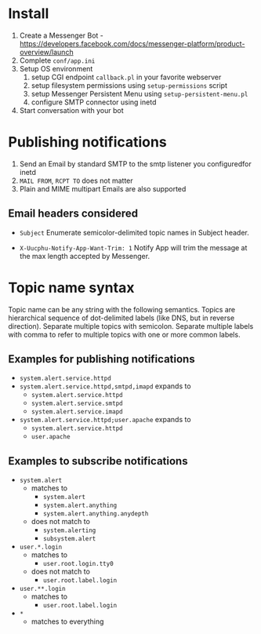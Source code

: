 
Install
====

   1. Create a Messenger Bot - https://developers.facebook.com/docs/messenger-platform/product-overview/launch
   1. Complete `conf/app.ini`
   1. Setup OS environment
      1. setup CGI endpoint `callback.pl` in your favorite webserver
      1. setup filesystem permissions using `setup-permissions` script
      1. setup Messenger Persistent Menu using `setup-persistent-menu.pl`
      1. configure SMTP connector using inetd
   1. Start conversation with your bot

Publishing notifications
====

  1. Send an Email by standard SMTP to the smtp listener you configuredfor inetd
  1. `MAIL FROM`, `RCPT TO` does not matter
  1. Plain and MIME multipart Emails are also supported

Email headers considered
----

 - `Subject`
 Enumerate semicolor-delimited topic names in Subject header.
 
 - `X-Uucphu-Notify-App-Want-Trim: 1`
 Notify App will trim the message at the max length accepted by Messenger.

Topic name syntax
====

Topic name can be any string with the following semantics.
Topics are hierarchical sequence of dot-delimited labels (like DNS, but in reverse direction).
Separate multiple topics with semicolon.
Separate multiple labels with comma to refer to multiple topics with one or more common labels.

Examples for publishing notifications
----

 - `system.alert.service.httpd`
 - `system.alert.service.httpd,smtpd,imapd` expands to
   - `system.alert.service.httpd`
   - `system.alert.service.smtpd`
   - `system.alert.service.imapd`
 - `system.alert.service.httpd;user.apache` expands to
   - `system.alert.service.httpd`
   - `user.apache`

Examples to subscribe notifications
----

 - `system.alert`
   - matches to
     - `system.alert`
     - `system.alert.anything`
     - `system.alert.anything.anydepth`
   - does not match to
     - `system.alerting`
     - `subsystem.alert`
 - `user.*.login`
   - matches to
     - `user.root.login.tty0`
   - does not match to
     - `user.root.label.login`
 - `user.**.login`
   - matches to
     - `user.root.label.login`
 - `*`
   - matches to everything
